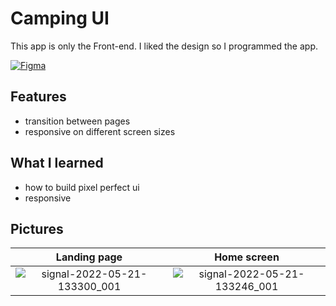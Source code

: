 # Camping UI

This app is only the Front-end. 
I liked the design so I programmed the app. 
<br>

[![Figma](https://img.shields.io/badge/figma-%23F24E1E.svg?style=for-the-badge&logo=figma&logoColor=white)](https://www.figma.com/community/file/1093296415884670054 "Figma Design")
## Features

- transition between pages
- responsive on different screen sizes 



## What I learned

- how to build pixel perfect ui
- responsive


## Pictures

Landing page            |  Home screen 
:-------------------------:|:-------------------------:
![signal-2022-05-21-133300_001](https://user-images.githubusercontent.com/80976974/170084639-b4fc3833-9138-4a64-978c-9b14dfe01130.jpeg)|![signal-2022-05-21-133246_001](https://user-images.githubusercontent.com/80976974/170084899-96c8c2c8-d1e4-4289-acf4-1331644e45f0.jpeg)
